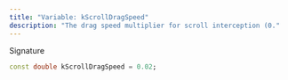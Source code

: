 ```yaml
---
title: "Variable: kScrollDragSpeed"
description: "The drag speed multiplier for scroll interception (0."
---
```


Signature
```dart
const double kScrollDragSpeed = 0.02;
```
